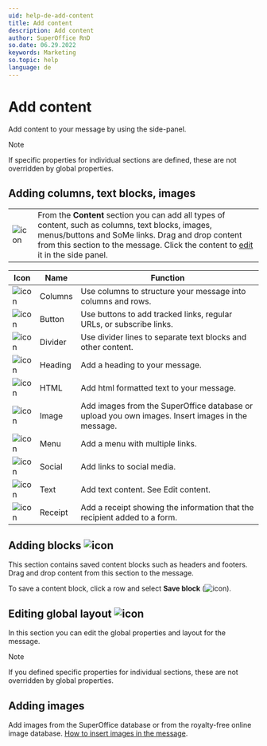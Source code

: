 ```yaml
---
uid: help-de-add-content
title: Add content
description: Add content
author: SuperOffice RnD
so.date: 06.29.2022
keywords: Marketing
so.topic: help
language: de
---
```


# Add content

Add content to your message by using the side-panel.

> [!NOTE]
> If specific properties for individual sections are defined, these are not overridden by global properties.

## Adding columns, text blocks, images

|   |   |
|---|---|
|![icon][img1] | From the **Content** section you can add all types of content, such as columns, text blocks, images, menus/buttons and SoMe links. Drag and drop content from this section to the message. Click the content to [edit][2] it in the side panel. |

| Icon | Name | Function |
|------|------|----------|
| ![icon][img2] | Columns | Use columns to structure your message into columns and rows.   |
| ![icon][img3] | Button | Use buttons to add tracked links, regular URLs, or subscribe links. |
| ![icon][img4] | Divider | Use divider lines to separate text blocks and other content. |
| ![icon][img5] | Heading | Add a heading to your message. |
| ![icon][img6] | HTML| Add html formatted text to your message. |
| ![icon][img7] | Image | Add images from the SuperOffice database or upload you own images. Insert images in the message. |
| ![icon][img8] | Menu | Add a menu with multiple links. |
| ![icon][img9] | Social | Add links to social media. |
| ![icon][img10] | Text | Add text content. See Edit content. |
| ![icon][img11] | Receipt | Add a receipt showing the information that the recipient added to a form. |

## Adding blocks ![icon][img12]

This section contains saved content blocks such as headers and footers. Drag and drop content from this section to the message.

To save a content block, click a row and select **Save block** (![icon][img13]).

## Editing global layout ![icon][img14]

In this section you can edit the global properties and layout for the message.

> [!NOTE]
> If you defined specific properties for individual sections, these are not overridden by global properties.

## Adding images

Add images from the SuperOffice database or from the royalty-free online image database. [How to insert images in the message][1].

<!-- Referenced links -->
[1]: insert-images-in-message.md
[2]: edit-paragraph.md

<!-- Referenced images -->
[img1]: ../../../../../media/icons/marketing-and-forms/side-panel-content.png
[img2]: ../../../../../media/icons/marketing-and-forms/side-panel-content-columns.png
[img3]: ../../../../../media/icons/marketing-and-forms/side-panel-content-button.png
[img4]: ../../../../../media/icons/marketing-and-forms/side-panel-content-divider.png
[img5]: ../../../../../media/icons/marketing-and-forms/side-panel-content-heading.png
[img6]: ../../../../../media/icons/marketing-and-forms/side-panel-content-html.png
[img7]: ../../../../../media/icons/marketing-and-forms/side-panel-content-image.png
[img8]: ../../../../../media/icons/marketing-and-forms/side-panel-content-menu.png
[img9]: ../../../../../media/icons/marketing-and-forms/side-panel-content-social.png
[img10]: ../../../../../media/icons/marketing-and-forms/side-panel-content-text.png
[img11]: ../../../../../media/icons/marketing-and-forms/side-panel-content-receipt.png
[img12]: ../../../../../media/icons/marketing-and-forms/side-panel-blocks.png
[img13]: ../../../../../media/icons/marketing-and-forms/save-block.png
[img14]: ../../../../../media/icons/marketing-and-forms/side-panel-body.png


